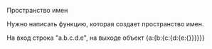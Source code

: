 Пространство имен

Нужно написать функцию, которая создает пространство имен.

На вход строка "a.b.c.d.e", на выходе объект {a:{b:{c:{d:{e:{}}}}}}
